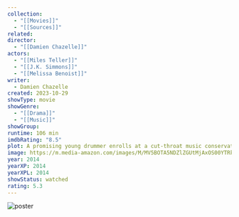 ```yaml
---
collection:
  - "[[Movies]]"
  - "[[Sources]]"
related: 
director:
  - "[[Damien Chazelle]]"
actors:
  - "[[Miles Teller]]"
  - "[[J.K. Simmons]]"
  - "[[Melissa Benoist]]"
writer:
  - Damien Chazelle
created: 2023-10-29
showType: movie
showGenre:
  - "[[Drama]]"
  - "[[Music]]"
showGroup: 
runtime: 106 min
imdbRating: "8.5"
plot: A promising young drummer enrolls at a cut-throat music conservatory where his dreams of greatness are mentored by an instructor who will stop at nothing to realize a student's potential.
image: https://m.media-amazon.com/images/M/MV5BOTA5NDZlZGUtMjAxOS00YTRkLTkwYmMtYWQ0NWEwZDZiNjEzXkEyXkFqcGdeQXVyMTMxODk2OTU@._V1_SX300.jpg
year: 2014
yearXP: 2014
yearXPL: 2014
showStatus: watched
rating: 5.3
---
```

![poster](https://m.media-amazon.com/images/M/MV5BOTA5NDZlZGUtMjAxOS00YTRkLTkwYmMtYWQ0NWEwZDZiNjEzXkEyXkFqcGdeQXVyMTMxODk2OTU@._V1_SX300.jpg)

